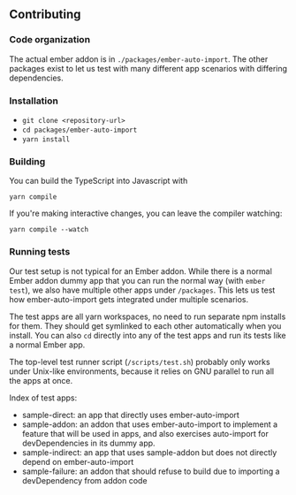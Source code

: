 Contributing
------------------------------------------------------------------------------

### Code organization

The actual ember addon is in `./packages/ember-auto-import`. The other packages exist to let us test with many different app scenarios with differing dependencies.


### Installation

* `git clone <repository-url>`
* `cd packages/ember-auto-import`
* `yarn install`

### Building

You can build the TypeScript into Javascript with

    yarn compile

If you're making interactive changes, you can leave the compiler watching:

    yarn compile --watch

### Running tests

Our test setup is not typical for an Ember addon. While there is a normal Ember addon dummy app that you can run the normal way (with `ember test`), we also have multiple other apps under `/packages`. This lets us test how ember-auto-import gets integrated under multiple scenarios.

The test apps are all yarn workspaces, no need to run separate npm installs for them. They should get symlinked to each other automatically when you install. You can also `cd` directly into any of the test apps and run its tests like a normal Ember app.

The top-level test runner script (`/scripts/test.sh`) probably only works under Unix-like environments, because it relies on GNU parallel to run all the apps at once.

Index of test apps:

 - sample-direct: an app that directly uses ember-auto-import
 - sample-addon: an addon that uses ember-auto-import to implement a feature that will be used in apps, and also exercises auto-import for devDependencies in its dummy app.
 - sample-indirect: an app that uses sample-addon but does not directly depend on ember-auto-import
 - sample-failure: an addon that should refuse to build due to importing a devDependency from addon code


